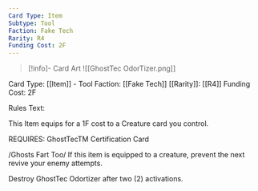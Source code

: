 ```yaml
---
Card Type: Item
Subtype: Tool
Faction: Fake Tech
Rarity: R4
Funding Cost: 2F
---
```

> [!info]- Card Art
> ![[GhostTec OdorTizer.png]]

Card Type: [[Item]] - Tool
Faction: [[Fake Tech]]
[[Rarity]]: [[R4]]
Funding Cost: 2F

Rules Text:

This Item equips for a 1F cost to a Creature card you control.

REQUIRES: GhostTecTM Certification Card

/Ghosts Fart Too/ If this item is equipped to a creature, prevent the next revive your enemy attempts.

Destroy GhostTec Odortizer after two (2) activations.